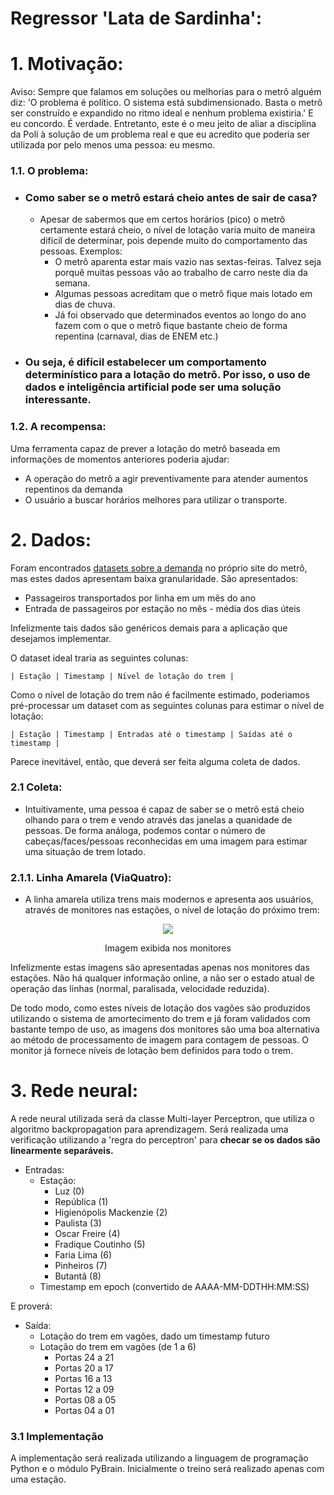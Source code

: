 # Regressor 'Lata de Sardinha':

# 1. Motivação:

Aviso: Sempre que falamos em soluções ou melhorias para o metrô alguém diz: 'O problema é político. O sistema está subdimensionado. Basta o metrô ser construído e expandido no ritmo ideal e nenhum problema existiria.' E eu concordo. É verdade. Entretanto, este é o meu jeito de aliar a disciplina da Poli à solução de um problema real e que eu acredito que poderia ser utilizada por pelo menos uma pessoa: eu mesmo.

### 1.1. O problema:
- ### Como saber se o metrô estará cheio antes de sair de casa?
  - Apesar de sabermos que em certos horários (pico) o metrô certamente estará cheio, o nível de lotação varia muito de maneira difícil de determinar, pois depende muito do comportamento das pessoas. Exemplos:
    - O metrô aparenta estar mais vazio nas sextas-feiras. Talvez seja porquê muitas pessoas vão ao trabalho de carro neste dia da semana.
    - Algumas pessoas acreditam que o metrô fique mais lotado em dias de chuva.
    - Já foi observado que determinados eventos ao longo do ano fazem com o que o metrô fique bastante cheio de forma repentina (carnaval, dias de ENEM etc.)
- ### Ou seja, **é difícil estabelecer um comportamento determinístico para a lotação do metrô**. Por isso, o uso de **dados e inteligência artificial** pode ser uma solução interessante.

### 1.2. A recompensa:
Uma ferramenta capaz de prever a lotação do metrô baseada em informações de  momentos anteriores poderia ajudar:
  - A operação do metrô a agir preventivamente para atender aumentos repentinos da demanda
  - O usuário a buscar horários melhores para utilizar o transporte.

# 2. Dados:
Foram encontrados [datasets sobre a demanda](https://transparencia.metrosp.com.br/dataset/demanda) no próprio site do metrô, mas estes dados apresentam baixa granularidade. São apresentados:
  - Passageiros transportados por linha em um mês do ano
  - Entrada de passageiros por estação no mês - média dos dias úteis

Infelizmente tais dados são genéricos demais para a aplicação que desejamos implementar.

O dataset ideal traria as seguintes colunas:

    | Estação | Timestamp | Nível de lotação do trem |

Como o nível de lotação do trem não é facilmente estimado, poderiamos pré-processar um dataset com as seguintes colunas para estimar o nível de lotação:

    | Estação | Timestamp | Entradas até o timestamp | Saídas até o timestamp |

Parece inevitável, então, que deverá ser feita alguma coleta de dados.

### 2.1 Coleta:

- Intuitivamente, uma pessoa é capaz de saber se o metrô está cheio olhando para o trem e vendo através das janelas a quanidade de pessoas. De forma análoga, podemos contar o número de cabeças/faces/pessoas reconhecidas em uma imagem para estimar uma situação de trem lotado.

### 2.1.1. Linha Amarela (ViaQuatro):

- A linha amarela utiliza trens mais modernos e apresenta aos usuários, através de monitores nas estações, o nível de lotação do próximo trem:

<p align="center"><img src="https://abrilvejasp.files.wordpress.com/2016/12/monitor_lotacao.jpeg?quality=70&strip=info&w=650&strip=info"/></p>
<p align="center">Imagem exibida nos monitores</p>

Infelizmente estas imagens são apresentadas apenas nos monitores das estações. Não há qualquer informação online, a não ser o estado atual de operação das linhas (normal, paralisada, velocidade reduzida).

De todo modo, como estes níveis de lotação dos vagões são produzidos utilizando o sistema de amortecimento do trem e já foram validados com bastante tempo de uso, as imagens dos monitores são uma boa alternativa ao método de processamento de imagem para contagem de pessoas. O monitor já fornece níveis de lotação bem definidos para todo o trem.

# 3. Rede neural:

A rede neural utilizada será da classe Multi-layer Perceptron, que utiliza o algoritmo backpropagation para aprendizagem. Será realizada uma verificação utilizando a 'regra do perceptron' para **checar se os dados são linearmente separáveis.**

 - Entradas:
   - Estação:
      - Luz (0)
      - República (1)
      - Higienópolis Mackenzie (2)
      - Paulista (3)
      - Oscar Freire (4)
      - Fradique Coutinho (5)
      - Faria Lima (6)
      - Pinheiros (7)
      - Butantâ (8)
   - Timestamp em epoch (convertido de AAAA-MM-DDTHH:MM:SS)

E proverá:
 - Saída:
   - Lotação do trem em vagões, dado um timestamp futuro
    - Lotação do trem em vagões (de 1 a 6)
      - Portas 24 a 21
      - Portas 20 a 17
      - Portas 16 a 13
      - Portas 12 a 09
      - Portas 08 a 05
      - Portas 04 a 01


### 3.1 Implementação

A implementação será realizada utilizando a linguagem de programação Python e o módulo PyBrain. Inicialmente o treino será realizado apenas com uma estação.